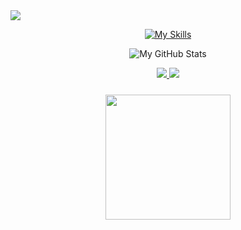 <img src="https://capsule-render.vercel.app/api?type=waving&color=FFFFF0&height=200&section=header&text=Gahee's%20World!%20💫&fontColor=gray&fontSize=60" />

<p align="center">
  <a href="https://skillicons.dev">
    <img src="https://skillicons.dev/icons?i=js,html,css,py,c,cs,unity" alt="My Skills" />
  </a>
</p>

<p align="center">
  <img src="https://github-readme-stats.vercel.app/api?username=GaheeBae&show_icons=true&bg_color=000000&title_color=f5deb3&text_color=f5d4a0&icon_color=f5c77a&border_color=000000" alt="My GitHub Stats" />
</p>

<p align="center">
  <a href="https://velog.io/@baegahee0503" target="_blank" rel="noopener noreferrer">
    <img src="https://img.shields.io/badge/Velog-20C997?style=flat-square&logo=Velog&logoColor=white"/> 
  </a>  
  <a href="mailto:baegaee0503@gmail.com">
    <img src="https://img.shields.io/badge/baegaee0503@gmail.com-EA4335?style=flat-square&logo=Gmail&logoColor=white"/>
  </a>
</p>

<p align="center">
  <img src="https://media2.giphy.com/media/v1.Y2lkPTc5MGI3NjExODU0MmVpemUzbnY4NWF4dW1kendlYTJnNndtODV1OHFpMzhiazJweiZlcD12MV9pbnRlcm5hbF9naWZfYnlfaWQmY3Q9cw/dOTmPyzgAJZ17Nbttc/giphy.webp" width="200" style="margin: 10px;" />
</p>
